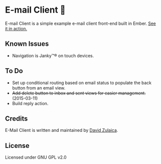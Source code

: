 # E-mail Client 📧
E-mail Client is a simple example e-mail client front-end built in Ember. [See it in action.](http://zulaica.github.io/email-client/)

## Known Issues
- Navigation is Janky™® on touch devices.

## To Do
- Set up conditional routing based on email status to populate the back button from an email view.
- ~~Add delete button to inbox and sent views for easier management.~~ (2015-03-11)
- Build reply action.

## Credits
E-Mail Client is written and maintained by [David Zulaica](http://zulaica.info).

## License
Licensed under GNU GPL v2.0

